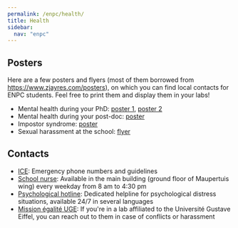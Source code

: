 ```yaml
---
permalink: /enpc/health/
title: Health
sidebar:
  nav: "enpc"
---
```


## Posters

Here are a few posters and flyers (most of them borrowed from <https://www.zjayres.com/posters>), on which you can find local contacts for ENPC students. Feel free to print them and display them in your labs!

- Mental health during your PhD: [poster 1](../../assets/posters/phd_mental_health_1_enpc.pdf), [poster 2](../../assets/posters/phd_mental_health_2_enpc.pdf)
- Mental health during your post-doc: [poster](../../assets/posters/postdoc_mental_health_enpc.pdf)
- Impostor syndrome: [poster](../../assets/posters/impostor_syndrome_enpc.pdf)
- Sexual harassment at the school: [flyer](../../assets/posters/sexual_harassment_enpc.pdf)

## Contacts

- [ICE](https://intranet-enpc-fr.extranet.enpc.fr/sg/hygiene-et-securite/consignes-generales-de-securite.html): Emergency phone numbers and guidelines
- <a href="mailto:stephanie.le-thuaut@enpc.fr">School nurse</a>: Available in the main building (ground floor of Maupertuis wing) every weekday from 8 am to 4:30 pm
- [Psychological hotline](https://intranet-enpc-fr.extranet.enpc.fr/sg/hygiene-et-securite/cellule-decoute-et-de-soutien-psychologique.html): Dedicated helpline for psychological distress situations, available 24/7 in several languages
- [Mission égalité UGE](https://mission-egalite.univ-gustave-eiffel.fr/): If you're in a lab affiliated to the Université Gustave Eiffel, you can reach out to them in case of conflicts or harassment